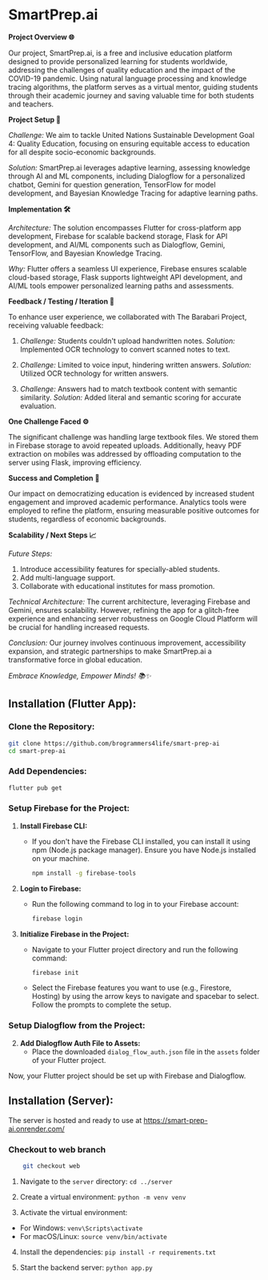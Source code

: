 # SmartPrep.ai

**Project Overview 🌐**

Our project, SmartPrep.ai, is a free and inclusive education platform designed to provide personalized learning for
students worldwide, addressing the challenges of quality education and the impact of the COVID-19 pandemic. Using
natural language processing and knowledge tracing algorithms, the platform serves as a virtual mentor, guiding students
through their academic journey and saving valuable time for both students and teachers.

**Project Setup 🚀**

_Challenge:_ We aim to tackle United Nations Sustainable Development Goal 4: Quality Education, focusing on ensuring equitable
access to education for all despite socio-economic backgrounds.

_Solution:_ SmartPrep.ai leverages adaptive learning, assessing knowledge through AI and ML components, including
Dialogflow for a personalized chatbot, Gemini for question generation, TensorFlow for model development, and Bayesian
Knowledge Tracing for adaptive learning paths.

**Implementation 🛠️**

_Architecture:_ The solution encompasses Flutter for cross-platform app development, Firebase for scalable backend
storage, Flask for API development, and AI/ML components such as Dialogflow, Gemini, TensorFlow, and Bayesian Knowledge
Tracing.

_Why:_ Flutter offers a seamless UI experience, Firebase ensures scalable cloud-based storage, Flask supports
lightweight API development, and AI/ML tools empower personalized learning paths and assessments.

**Feedback / Testing / Iteration 🔄**

To enhance user experience, we collaborated with The Barabari Project, receiving valuable feedback:

1. _Challenge:_ Students couldn't upload handwritten notes.
   _Solution:_ Implemented OCR technology to convert scanned notes to text.

2. _Challenge:_ Limited to voice input, hindering written answers.
   _Solution:_ Utilized OCR technology for written answers.

3. _Challenge:_ Answers had to match textbook content with semantic similarity.
   _Solution:_ Added literal and semantic scoring for accurate evaluation.

**One Challenge Faced ⚙️**

The significant challenge was handling large textbook files. We stored them in Firebase storage to avoid repeated
uploads. Additionally, heavy PDF extraction on mobiles was addressed by offloading computation to the server using
Flask, improving efficiency.

**Success and Completion 🌟**

Our impact on democratizing education is evidenced by increased student engagement and improved academic performance.
Analytics tools were employed to refine the platform, ensuring measurable positive outcomes for students, regardless of
economic backgrounds.

**Scalability / Next Steps 📈**

_Future Steps:_

1. Introduce accessibility features for specially-abled students.
2. Add multi-language support.
3. Collaborate with educational institutes for mass promotion.

_Technical Architecture:_ The current architecture, leveraging Firebase and Gemini, ensures scalability. However,
refining the app for a glitch-free experience and enhancing server robustness on Google Cloud Platform will be crucial
for handling increased requests.

_Conclusion:_ Our journey involves continuous improvement, accessibility expansion, and strategic partnerships to make
SmartPrep.ai a transformative force in global education.

_Embrace Knowledge, Empower Minds! 📚✨_

## Installation (Flutter App):

### Clone the Repository:

```bash
git clone https://github.com/brogrammers4life/smart-prep-ai
cd smart-prep-ai
```

### Add Dependencies:

```bash
flutter pub get
```

### Setup Firebase for the Project:

1. **Install Firebase CLI:**

   - If you don't have the Firebase CLI installed, you can install it using npm (Node.js package manager). Ensure you
     have Node.js installed on your machine.

     ```bash
     npm install -g firebase-tools
     ```

2. **Login to Firebase:**

   - Run the following command to log in to your Firebase account:

     ```bash
     firebase login
     ```

3. **Initialize Firebase in the Project:**

   - Navigate to your Flutter project directory and run the following command:

     ```bash
     firebase init
     ```

   - Select the Firebase features you want to use (e.g., Firestore, Hosting) by using the arrow keys to navigate and
     spacebar to select. Follow the prompts to complete the setup.

### Setup Dialogflow from the Project:

2. **Add Dialogflow Auth File to Assets:**
   - Place the downloaded `dialog_flow_auth.json` file in the `assets` folder of your Flutter project.

Now, your Flutter project should be set up with Firebase and Dialogflow.

## Installation (Server):

The server is hosted and ready to use at https://smart-prep-ai.onrender.com/

### Checkout to web branch

```bash
    git checkout web
```

1. Navigate to the `server` directory: `cd ../server`

2. Create a virtual environment: `python -m venv venv`

3. Activate the virtual environment:

- For Windows: `venv\Scripts\activate`
- For macOS/Linux: `source venv/bin/activate`

4. Install the dependencies: `pip install -r requirements.txt`

5. Start the backend server: `python app.py`
